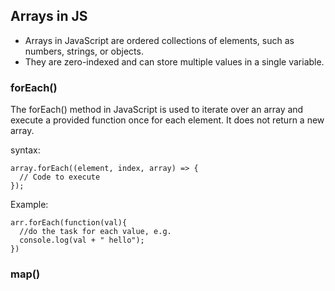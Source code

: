 ## Arrays in JS

- Arrays in JavaScript are ordered collections of elements, such as numbers, strings, or objects. 
- They are zero-indexed and can store multiple values in a single variable.

### forEach()

The forEach() method in JavaScript is used to iterate over an array and execute a provided function once for each element. It does not return a new array.

syntax:
```
array.forEach((element, index, array) => {
  // Code to execute
});
```

Example:
```
arr.forEach(function(val){
  //do the task for each value, e.g.
  console.log(val + " hello");
})
```

### map()

